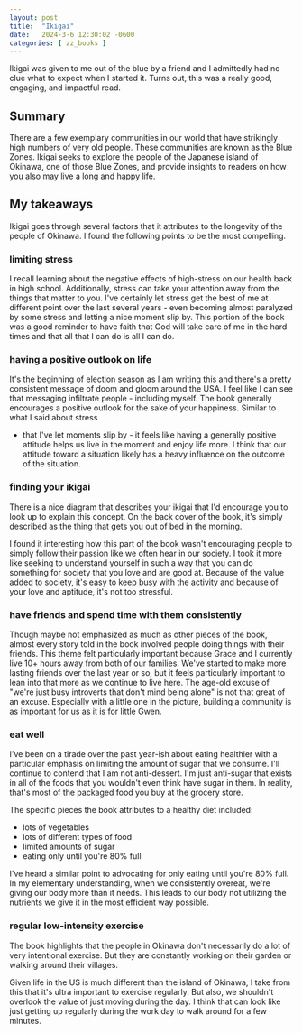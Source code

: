 ```yaml
---
layout: post
title:  "Ikigai"
date:   2024-3-6 12:30:02 -0600
categories: [ zz_books ]
---
```


Ikigai was given to me out of the blue by 
a friend and I admittedly had no clue what to
expect when I started it. Turns out, this 
was a really good, engaging, and impactful 
read.

## Summary
There are a few exemplary communities 
in our world that have strikingly high numbers 
of very old people. These communities are
known as the Blue Zones. 
Ikigai seeks to explore the people of the
Japanese island of Okinawa, one of those Blue
Zones, and provide insights to readers on how
you also may live a long and happy life.  

## My takeaways
Ikigai goes through several factors that it attributes
to the longevity of the people of Okinawa. I found the 
following points to be the most compelling. 

### limiting stress
I recall learning about the negative effects of high-stress
on our health back in high school. Additionally, stress can 
take your
attention away from the things that matter to 
you. I've certainly let stress get the best of me at different
point over the last several years - even becoming almost 
paralyzed by some stress and letting a nice moment slip by. 
This portion of the book was a good reminder to 
have faith that God will take care of me in the hard
times and that all that I can do is all I can do. 

### having a positive outlook on life
It's the beginning of election season as I am writing this 
and there's a pretty consistent message of doom and gloom
around the USA. I feel like I can see that messaging
infiltrate people - including myself. The book generally
encourages a positive outlook for the sake of 
your happiness. Similar to what I said about stress 
- that I've let moments slip by - it feels like
having a generally positive attitude helps us
live in the moment and enjoy life more. I think that
our attitude toward a situation likely has a heavy 
influence on the outcome of the situation.

### finding your ikigai
There is a nice diagram that describes your ikigai 
that I'd encourage you to look up to explain this 
concept. On the back cover of the book, it's simply
described as the thing that gets you out of bed in 
the morning. 

I found it interesting how this part of the book
wasn't encouraging people to simply follow their
passion like we often hear in our society. I took
it more like seeking to understand yourself in
such a way that you can do something for
society that you love and are good at. Because of
the value added to society, it's easy to keep 
busy with the activity and because of your love
and aptitude, it's not too stressful.

### have friends and spend time with them consistently
Though maybe not emphasized as much as other 
pieces of the book, almost every story told in the
book involved people doing things with their friends.
This theme felt particularly important because
Grace and I currently live 10+ hours away from both
of our families. We've started to make more lasting
friends over the last year or so, but it feels
particularly important to lean into that more as 
we continue to live here. The age-old excuse of 
"we're just busy introverts that don't mind being alone" 
is not that great of an excuse. Especially with a
little one in the picture, building a community
is as important for us as it is for little Gwen.   

### eat well
I've been on a tirade over the past year-ish about 
eating healthier with a particular emphasis on 
limiting the amount of sugar that we consume. I'll
continue to contend that I am not anti-dessert. I'm
just anti-sugar that exists in all of the foods 
that you wouldn't even think have sugar in them. In 
reality, that's most of the packaged food you buy
at the grocery store. 

The specific pieces the book attributes to a healthy
diet included:
   - lots of vegetables
   - lots of different types of food
   - limited amounts of sugar
   - eating only until you're 80% full

I've heard a similar point to advocating for only
eating until you're 80% full. In my elementary 
understanding, when we consistently overeat, we're
giving our body more than it needs. This 
leads to our body not utilizing the nutrients we give 
it in the most efficient way possible. 

### regular low-intensity exercise
The book highlights that the people in Okinawa
don't necessarily do a lot of very intentional 
exercise. But they are constantly working on their
garden or walking around their villages.

Given life in the US is much different than 
the island of Okinawa, I take from this
that it's ultra important to exercise regularly.
But also, we shouldn't overlook the value of just
moving during the day. I think that can look 
like just getting up regularly during the 
work day to walk around for a few minutes.
